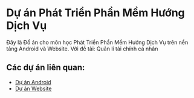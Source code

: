 # Dự án Phát Triển Phần Mềm Hướng Dịch Vụ

Đây là Đồ án cho môn học Phát Triển Phần Mềm Hướng Dịch Vụ trên nền tảng Android và Website.
Với đề tài: Quản lí tài chính cá nhân

## Các dự án liên quan: 

- [Dự án Android](https://github.com/Thinh-GJaa/DoAn_Phat_Trien_Phan_Mem_Huong_Dich_Vu_Android)
- [Dự án Website](https://github.com/Thinh-GJaa/DoAn_Phat_Trien_Phan_Mem_Huong_Dich_Vu_Website)
